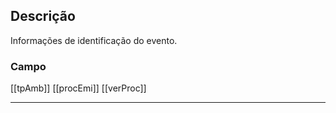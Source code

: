 ## Descrição
Informações de identificação do evento.

### Campo
[[tpAmb]]
[[procEmi]]
[[verProc]]


---

